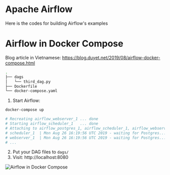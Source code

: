 # Apache Airflow
Here is the codes for building Airflow's examples

# Airflow in Docker Compose 

Blog article in Vietnamese: https://blog.duyet.net/2019/08/airflow-docker-compose.html


```sh
.
├── dags
│   └── third_dag.py
├── Dockerfile
└── docker-compose.yaml
```

1. Start Airflow:

```sh
docker-compose up

# Recreating airflow_webserver_1 ... done
# Starting airflow_scheduler_1   ... done
# Attaching to airflow_postgres_1, airflow_scheduler_1, airflow_webserver_1
# scheduler_1  | Mon Aug 26 16:19:56 UTC 2019 - waiting for Postgres... 1/20
# webserver_1  | Mon Aug 26 16:19:56 UTC 2019 - waiting for Postgres... 1/20
# ...
```

2. Put your DAG files to `dags/`
3. Visit: http://localhost:8080


![Airflow in Docker Compose](https://1.bp.blogspot.com/-vBHaHxwvMFw/XWQHodWBFeI/AAAAAAABGCg/Hdlx-I1PSx8_Gip6o7N_2mejUSsT2TCigCLcBGAs/s1600/Screen%2BShot%2B2019-08-26%2Bat%2B11.22.59%2BPM.png)

